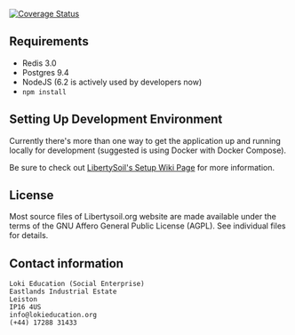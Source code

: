 [![Coverage Status](https://coveralls.io/repos/github/Lokiedu/libertysoil-site/badge.svg)](https://coveralls.io/github/Lokiedu/libertysoil-site)

## Requirements

* Redis 3.0
* Postgres 9.4
* NodeJS (6.2 is actively used by developers now)
* `npm install`

## Setting Up Development Environment

Currently there's more than one way to get the application up and running locally for development (suggested is using Docker with Docker Compose).

Be sure to check out [LibertySoil's Setup Wiki Page](https://github.com/Lokiedu/libertysoil-site/wiki/LibertySoil-Setup) for more information.

## License

Most source files of Libertysoil.org website are made available under the terms of the GNU Affero General Public License
(AGPL).  See individual files for details.

## Contact information

    Loki Education (Social Enterprise)
    Eastlands Industrial Estate
    Leiston
    IP16 4US
    info@lokieducation.org
    (+44) 17288 31433
